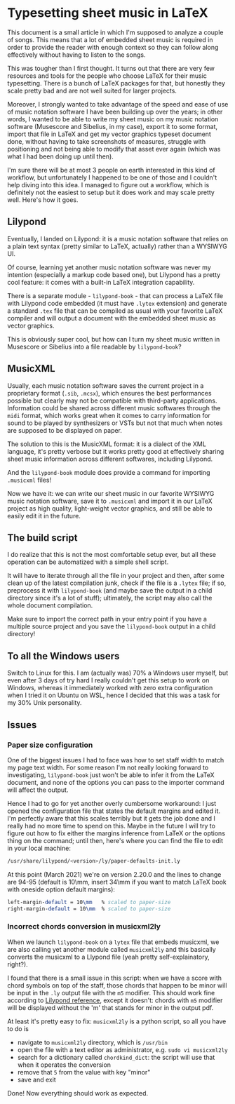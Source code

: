 # Typesetting sheet music in LaTeX
This document is a small article in which I'm supposed to analyze a couple
of songs. This means that a lot of embedded sheet music is required in order
to provide the reader with enough context so they can follow along effectively
without having to listen to the songs.

This was tougher than I first thought. It turns out that there are very
few resources and tools for the people who choose LaTeX for their music typesetting.
There is a bunch of LaTeX packages for that, but honestly they scale pretty bad and
are not well suited for larger projects. 

Moreover, I strongly wanted to take advantage of the speed and ease of use of 
music notation software I have been building up over the years; in other words,
I wanted to be able to write my sheet music on my music notation software 
(Musescore and Sibelius, in my case), export it to some format, import that file
in LaTeX and get my vector graphics typeset document done, without having to
take screenshots of measures, struggle with positioning and not being able to
modify that asset ever again (which was what I had been doing up until then).

I'm sure there will be at most 3 people on earth interested in this kind of
workflow, but unfortunately I happened to be one of those and I couldn't help 
diving into this idea. I managed to figure out a workflow, which is definitely
not the easiest to setup but it does work and may scale pretty well. Here's 
how it goes.

## Lilypond
Eventually, I landed on Lilypond: it is a music notation software that relies on
a plain text syntax (pretty similar to LaTeX, actually) rather than a WYSIWYG UI.

Of course, learning yet another music notation software was never my intention 
(especially a markup code based one), but Lilypond has a pretty cool feature:
it comes with a built-in LaTeX integration capability.

There is a separate module - `lilypond-book` - that can process a LaTeX
file with Lilypond code embedded (it must have `.lytex` extension) and generate a
standard `.tex` file that can be compiled as usual with your favorite LaTeX compiler
and will output a document with the embedded sheet music as vector graphics.

This is obviously super cool, but how can I turn my sheet music written in
Musescore or Sibelius into a file readable by `lilypond-book`?

## MusicXML
Usually, each music notation software saves the current project in a proprietary
format (`.sib`, `.mcsx`), which ensures the best performances possible but clearly
may not be compatible with third-party applications. Information could be shared
across different music softwares through the `midi` format, which works great
when it comes to carry information for sound to be played by synthesizers or VSTs 
but not that much when notes are supposed to be displayed on paper.

The solution to this is the MusicXML format: it is a dialect of the XML language,
it's pretty verbose but it works pretty good at effectively sharing sheet music
information across different softwares, including Lilypond.

And the `lilypond-book` module does provide a command for importing `.musicxml`
files!

Now we have it: we can write our sheet music in our favorite WYSIWYG music
notation software, save it to `.musicxml` and import it in our LaTeX project
as high quality, light-weight vector graphics, and still be able to easily edit
it in the future.

## The build script
I do realize that this is not the most comfortable setup ever, but all these
operation can be automatized with a simple shell script.

It will have to iterate through all the file in your project and then, after
some clean up of the latest compilation junk, check if the file is a `.lytex` file;
if so, preprocess it with `lilypond-book` (and maybe save the output in a child
directory since it's a lot of stuff); ultimately, the script may also call the
whole document compilation.

Make sure to import the correct path in your entry point if you have a multiple
source project and you save the `lilypond-book` output in a child directory!

## To all the Windows users
Switch to Linux for this. I am (actually was) 70% a Windows user myself, but even after 3 
days of try hard I really couldn't get this setup to work on Windows, whereas
it immediately worked with zero extra configuration when I tried it on Ubuntu
on WSL, hence I decided that this was a task for my 30% Unix personality.

<!-- Using a Docker container would make everything go smoothly af though -->

## Issues

### Paper size configuration
One of the biggest issues I had to face was how to set staff width to match my
page text width. For some reason I'm not really looking forward to investigating,
`lilypond-book` just won't be able to infer it from the LaTeX document, and none of
the options you can pass to the importer command will affect the output.

Hence I had to go for yet another overly cumbersome workaround: I just opened the
configuration file that states the default margins and edited it. I'm perfectly
aware that this scales terribly but it gets the job done and I really had no more
time to spend on this. Maybe in the future I will try to figure out how to fix
either the margins inference from LaTeX or the options thing on the command;
until then, here's where you can find the file to edit in your local machine:
```sh
/usr/share/lilypond/<version>/ly/paper-defaults-init.ly
```
At this point (March 2021) we're on version 2.20.0 and the lines to change are 
94-95 (default is 10\mm, insert 34\mm if you want to match LaTeX book with 
oneside option default margins):
```ly
left-margin-default = 10\mm   % scaled to paper-size
right-margin-default = 10\mm  % scaled to paper-size
```

### Incorrect chords conversion in musicxml2ly
When we launch `lilypond-book` on a `lytex` file that embeds musicxml, we are
also calling yet another module called `musicxml2ly` and this basically converts
the musicxml to a Llypond file (yeah pretty self-explainatory, right?).

I found that there is a small issue in this script: when we have a score with
chord symbols on top of the staff, those chords that happen to be minor will
be input in the `.ly` output file with the `m5` modifier. This should work
fine according to [Lilypond reference](http://lilypond.org/doc/v2.22/Documentation/notation/common-chord-modifiers),
except it doesn't: chords with `m5` modifier will be displayed without the
'm' that stands for minor in the output pdf.

At least it's pretty easy to fix: `musicxml2ly` is a python script, so all
you have to do is
* navigate to `musicxml2ly` directory, which is `/usr/bin`
* open the file with a text editor as administrator, e.g. `sudo vi musicxml2ly`
* search for a dictionary called `chordkind_dict`: the script will use that
  when it operates the conversion
* remove that `5` from the value with key "minor"
* save and exit

Done! Now everything should work as expected.

<!-- ### Chord spelling -->

